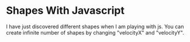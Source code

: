 # Shapes With Javascript
I have just discovered different shapes when I am playing with js. You can create infinite number of shapes by changing "velocityX" and "velocityY".
